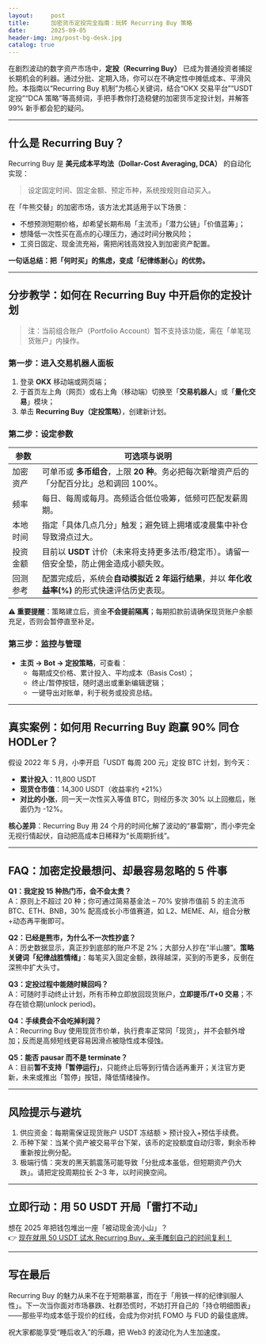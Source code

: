 ```yaml
---
layout:     post
title:      加密货币定投完全指南：玩转 Recurring Buy 策略
date:       2025-09-05
header-img: img/post-bg-desk.jpg
catalog: true
---
```


在剧烈波动的数字资产市场中，**定投（Recurring Buy）** 已成为普通投资者捕捉长期机会的利器。通过分批、定期入场，你可以在不确定性中摊低成本、平滑风险。本指南以“Recurring Buy 机制”为核心关键词，结合“OKX 交易平台”“USDT 定投”“DCA 策略”等高频词，手把手教你打造稳健的加密货币定投计划，并解答 99% 新手都会犯的疑问。

---

## 什么是 Recurring Buy？

Recurring Buy 是 **美元成本平均法（Dollar-Cost Averaging, DCA）** 的自动化实现：  
> 设定固定时间、固定金额、预定币种，系统按规则自动买入。

在「牛熊交替」的加密市场，该方法尤其适用于以下场景：
- 不想预测短期价格，却希望长期布局「主流币」「潜力公链」「价值蓝筹」；
- 想降低一次性买在高点的心理压力，通过时间分散风险；
- 工资日固定、现金流充裕，需把闲钱高效投入到加密资产配置。

**一句话总结：把「何时买」的焦虑，变成「纪律练耐心」的优势。**

---

## 分步教学：如何在 Recurring Buy 中开启你的定投计划

> 注：当前组合账户（Portfolio Account）暂不支持该功能，需在「单笔现货账户」内操作。

### 第一步：进入交易机器人面板
1. 登录 **OKX** 移动端或网页端；
2. 于首页左上角（网页）或右上角（移动端）切换至「**交易机器人**」或「**量化交易**」模块；
3. 单击 **Recurring Buy（定投策略）**，创建新计划。

### 第二步：设定参数
| 参数           | 可选项与说明                                                                                   |
|----------------|---------------------------------------------------------------------------------------------|
| 加密资产       | 可单币或 **多币组合**，上限 **20 种**。务必把每次新增资产后的「分配百分比」总和调回 100%。               |
| 频率           | 每日、每周或每月。高频适合低位吸筹，低频可匹配发薪周期。                                           |
| 本地时间       | 指定「具体几点几分」触发；避免链上拥堵或凌晨集中补仓导致滑点过大。                                  |
| 投资金额       | 目前以 **USDT** 计价（未来将支持更多法币/稳定币）。请留一倍安全垫，防止佣金造成小额失败。           |
| 回测参考       | 配置完成后，系统会**自动模拟近 2 年运行结果**，并以 **年化收益率(%)** 的形式快速评估历史表现。 |

**⚠️ 重要提醒**：策略建立后，资金**不会提前隔离**；每期扣款前请确保现货账户余额充足，否则会暂停直至补足。

### 第三步：监控与管理
- **主页 → Bot → 定投策略**，可查看：
  - 每期成交价格、累计投入、平均成本（Basis Cost）；
  - 终止/暂停按钮，随时退出或重新编辑逻辑；
  - 一键导出对账单，利于税务或投资总结。

---

## 真实案例：如何用 Recurring Buy 跑赢 90% 同仓 HODLer？

假设 2022 年 5 月，小李开启「USDT 每周 200 元」定投 BTC 计划，到今天：
- **累计投入**：11,800 USDT  
- **现货仓市值**：14,300 USDT（收益率约 +21%）  
- **对比的小张**，同一天一次性买入等值 BTC，则经历多次 30% 以上回撤后，账面仍为 -12%。

**核心差异**：Recurring Buy 用 24 个月的时间化解了波动的“暴雷期”，而小李完全无视行情起伏，自动把高成本日稀释为“长周期折线”。

---

## FAQ：加密定投最想问、却最容易忽略的 5 件事

**Q1：我定投 15 种热门币，会不会太贵？**  
A：原则上不超过 20 种；你可通过简易基金法 – 70% 安排市值前 5 的主流币 BTC、ETH、BNB，30% 配高成长小市值赛道，如 L2、MEME、AI，组合分散+动态再平衡即可。

**Q2：已经是熊市，为什么不一次性抄底？**  
A：历史数据显示，真正抄到底部的账户不足 2%；大部分人抄在“半山腰”。**策略关键词「纪律战胜情绪」**：每笔买入固定金额，跌得越深，买到的币更多，反倒在深熊中扩大头寸。

**Q3：定投过程中能随时赎回吗？**  
A：可随时手动终止计划，所有币种立即放回现货账户，**立即提币/T+0 交易**；不存在锁仓期(unlock period)。

**Q4：手续费会不会吃掉利润？**  
A：Recurring Buy 使用现货市价单，执行费率正常同「现货」，并不会额外增加；反而是高频短线更容易因滑点被隐性成本侵蚀。

**Q5：能否 pausar 而不是 terminate？**  
A：目前**暂不支持「暂停运行」**，只能终止后等到行情合适再重开；关注官方更新，未来或推出「暂停」按钮，降低情绪操作。

---

## 风险提示与避坑

1. 供应资金：每期需保证现货账户 USDT 冻结额 > 预计投入+预估手续费。  
2. 币种下架：当某个资产被交易平台下架，该币的定投额度自动归零，剩余币种重新按比例分配。  
3. 极端行情：突发的黑天鹅震荡可能导致「分批成本虽低，但短期资产仍大跌」。请把定投周期拉长 2–3 年，以时间换空间。

---

## 立即行动：用 50 USDT 开局「雷打不动」

想在 2025 年把钱包堆出一座「被动现金流小山」？  
👉 [现在就用 50 USDT 试水 Recurring Buy，亲手雕刻自己的时间复利！](https://okxdog.com/)

---

## 写在最后

Recurring Buy 的魅力从来不在于短期暴富，而在于「用铁一样的纪律驯服人性」。下一次当你面对市场暴跌、社群恐慌时，不妨打开自己的「持仓明细图表」——那些平均成本低于现价的红线，会成为你对抗 FOMO 与 FUD 的最佳底牌。  

祝大家都能享受“睡后收入”的乐趣，把 Web3 的波动化为人生加速度。